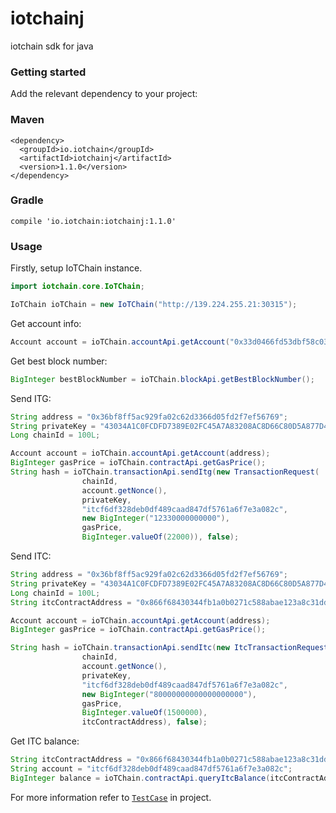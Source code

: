 # iotchainj
iotchain sdk for java

### Getting started
Add the relevant dependency to your project:

### Maven
```
<dependency>
  <groupId>io.iotchain</groupId>
  <artifactId>iotchainj</artifactId>
  <version>1.1.0</version>
</dependency>
```

### Gradle
```
compile 'io.iotchain:iotchainj:1.1.0'
```

### Usage

Firstly, setup IoTChain instance. 
```java
import iotchain.core.IoTChain;

IoTChain ioTChain = new IoTChain("http://139.224.255.21:30315");
```

Get account info:
```java
Account account = ioTChain.accountApi.getAccount("0x33d0466fd53dbf58c034c851a0289ff2cc8514ca");
```

Get best block number:
```java
BigInteger bestBlockNumber = ioTChain.blockApi.getBestBlockNumber();
```

Send ITG:
```java
String address = "0x36bf8ff5ac929fa02c62d3366d05fd2f7ef56769";
String privateKey = "43034A1C0FCDFD7389E02FC45A7A83208AC8D66C80D5A877D44641D1D7CAC64C";
Long chainId = 100L;

Account account = ioTChain.accountApi.getAccount(address);
BigInteger gasPrice = ioTChain.contractApi.getGasPrice();
String hash = ioTChain.transactionApi.sendItg(new TransactionRequest(
                chainId,
                account.getNonce(),
                privateKey,
                "itcf6df328deb0df489caad847df5761a6f7e3a082c",
                new BigInteger("12330000000000"),
                gasPrice,
                BigInteger.valueOf(22000)), false);
```

Send ITC:
```java
String address = "0x36bf8ff5ac929fa02c62d3366d05fd2f7ef56769";
String privateKey = "43034A1C0FCDFD7389E02FC45A7A83208AC8D66C80D5A877D44641D1D7CAC64C";
Long chainId = 100L;
String itcContractAddress = "0x866f68430344fb1a0b0271c588abae123a8c31dd";

Account account = ioTChain.accountApi.getAccount(address);
BigInteger gasPrice = ioTChain.contractApi.getGasPrice();

String hash = ioTChain.transactionApi.sendItc(new ItcTransactionRequest(
                chainId,
                account.getNonce(),
                privateKey,
                "itcf6df328deb0df489caad847df5761a6f7e3a082c",
                new BigInteger("80000000000000000000"),
                gasPrice,
                BigInteger.valueOf(1500000),
                itcContractAddress), false);
```

Get ITC balance:
```java
String itcContractAddress = "0x866f68430344fb1a0b0271c588abae123a8c31dd";
String account = "itcf6df328deb0df489caad847df5761a6f7e3a082c";
BigInteger balance = ioTChain.contractApi.queryItcBalance(itcContractAddress, account);
```

For more information refer to [`TestCase`](https://github.com/iot-block/iotchainj/tree/master/src/test/java/iotchain/core) in project.